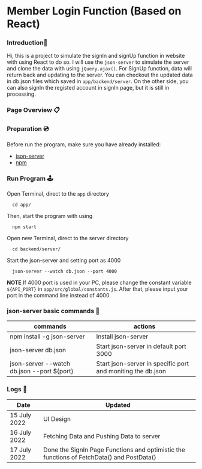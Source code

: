 # Member Login Function (Based on React)

### Introduction👋
Hi, this is a project to simulate the signIn and signUp function in website with using React to do so.
I will use the `json-server` to simulate the server and clone the data with using `jQuery.ajax()`. 
For SignUp function, data will return back and updating to the server. You can checkout the updated data in db.json files which saved in `app/backend/server`. On the other side, you can also signIn the registed account in signIn page, but it is still in processing. 

### Page Overview 📋



### Preparation 💿
Before run the program, make sure you have already installed:
- [json-server](https://www.npmjs.com/package/json-server)
- [npm](https://nodejs.org/en/download/)

### Run Program 🕹️

Open Terminal, direct to the `app` directory

```Shell
  cd app/
```

Then, start the program with using
``` Shell
  npm start
```

Open new Terminal, direct to the server directory
```Shell
  cd backend/server/
```

Start the json-server and setting port as 4000
```Shell
  json-server --watch db.json --port 4000
```

**NOTE** If 4000 port is used in your PC, please change the constant variable `${API_PORT}` in `app/src/global/constants.js`. After that, please input your port in the command line instead of 4000.

### json-server basic commands 📌
|                    commands                |                              actions                        |
|---                                         |---                                                          |
|           npm install -g json-server       |                      Install json-server                    |
|             json-server db.json            |           Start json-server in default port 3000            |
| json-server --watch db.json --port ${port} | Start json-server in specific port and moniting the db.json |


### Logs 📆

|       Date      |                    Updated                   |
|---              |---                                           |
|   15 July 2022  |                   UI Design                  |
|   16 July 2022  |   Fetching Data and Pushing Data to server   |
|   17 July 2022  |   Done the SignIn Page Functions and optimistic the functions of FetchData() and PostData()  |
